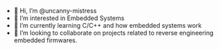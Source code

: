 - 👋 Hi, I’m @uncanny-mistress
- 👀 I’m interested in Embedded Systems
- 🌱 I’m currently learning C/C++ and how embedded systems work
- 💞️ I’m looking to collaborate on projects related to reverse engineering embedded firmwares.

<!---
uncanny-mistress/uncanny-mistress is a ✨ special ✨ repository because its `README.md` (this file) appears on your GitHub profile.
You can click the Preview link to take a look at your changes.
--->

